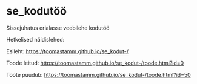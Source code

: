 # se_kodutöö
Sissejuhatus erialasse veebilehe kodutöö

Hetkelised näidislehed:

Esileht: https://toomastamm.github.io/se_kodut-/

Toode leitud: https://toomastamm.github.io/se_kodut-/toode.html?id=0

Toote puudub: https://toomastamm.github.io/se_kodut-/toode.html?id=50
